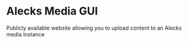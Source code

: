 # Alecks Media GUI
Publicly available website allowing you to upload content to an Alecks media instance
